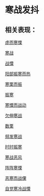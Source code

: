 # 寒战发抖## 相关表现：[虚而寒慄](https://zuoye.gmzyh.com/search?key=虚而寒慄)[寒战](https://zuoye.gmzyh.com/search?key=寒战)[战慄](https://zuoye.gmzyh.com/search?key=战慄)[阳部振寒而热](https://zuoye.gmzyh.com/search?key=阳部振寒而热)[寒栗而振](https://zuoye.gmzyh.com/search?key=寒栗而振)[振寒](https://zuoye.gmzyh.com/search?key=振寒)[寒慄而战动](https://zuoye.gmzyh.com/search?key=寒慄而战动)[欠伸寒战](https://zuoye.gmzyh.com/search?key=欠伸寒战)[数栗](https://zuoye.gmzyh.com/search?key=数栗)[频发寒战](https://zuoye.gmzyh.com/search?key=频发寒战)[时时振寒](https://zuoye.gmzyh.com/search?key=时时振寒)[寒战恶风](https://zuoye.gmzyh.com/search?key=寒战恶风)[阵阵寒慄](https://zuoye.gmzyh.com/search?key=阵阵寒慄)[恶寒而战傈](https://zuoye.gmzyh.com/search?key=恶寒而战傈)[自觉寒冷战慄](https://zuoye.gmzyh.com/search?key=自觉寒冷战慄)